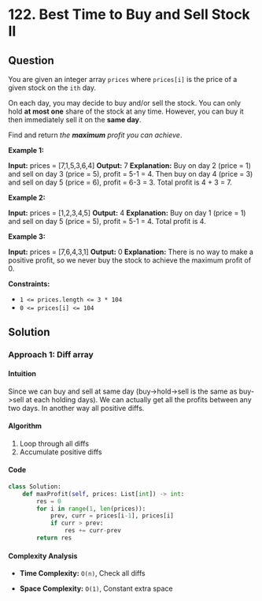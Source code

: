 
# 122. Best Time to Buy and Sell Stock II

## Question

You are given an integer array  `prices`  where  `prices[i]`  is the price of a given stock on the  `ith`  day.

On each day, you may decide to buy and/or sell the stock. You can only hold  **at most one**  share of the stock at any time. However, you can buy it then immediately sell it on the  **same day**.

Find and return  _the  **maximum**  profit you can achieve_.

**Example 1:**

**Input:** prices = [7,1,5,3,6,4]
**Output:** 7
**Explanation:** Buy on day 2 (price = 1) and sell on day 3 (price = 5), profit = 5-1 = 4.
Then buy on day 4 (price = 3) and sell on day 5 (price = 6), profit = 6-3 = 3.
Total profit is 4 + 3 = 7.

**Example 2:**

**Input:** prices = [1,2,3,4,5]
**Output:** 4
**Explanation:** Buy on day 1 (price = 1) and sell on day 5 (price = 5), profit = 5-1 = 4.
Total profit is 4.

**Example 3:**

**Input:** prices = [7,6,4,3,1]
**Output:** 0
**Explanation:** There is no way to make a positive profit, so we never buy the stock to achieve the maximum profit of 0.

**Constraints:**

- `1 <= prices.length <= 3 * 104`
- `0 <= prices[i] <= 104`

## Solution

### Approach 1: Diff array

#### Intuition

Since we can buy and sell at same day (buy->hold->sell is the same as buy->sell at each holding days). We can actually get all the profits between any two days. In another way all positive diffs.

#### Algorithm

1. Loop through all diffs
2. Accumulate positive diffs

#### Code

```python
class Solution:
    def maxProfit(self, prices: List[int]) -> int:
        res = 0
        for i in range(1, len(prices)):
            prev, curr = prices[i-1], prices[i]
            if curr > prev:
                res += curr-prev
        return res  
```

#### Complexity Analysis

- **Time Complexity:**  `O(n)`,  Check all diffs

- **Space Complexity:**  `O(1)`, Constant extra space
